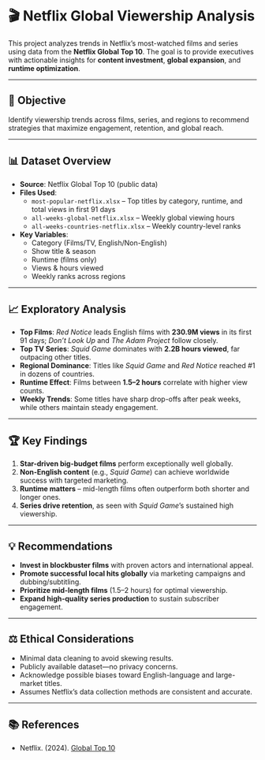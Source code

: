# 🎬 Netflix Global Viewership Analysis

This project analyzes trends in Netflix’s most-watched films and series using data from the **Netflix Global Top 10**. The goal is to provide executives with actionable insights for **content investment**, **global expansion**, and **runtime optimization**.

---

## 📌 Objective
Identify viewership trends across films, series, and regions to recommend strategies that maximize engagement, retention, and global reach.

---

## 📊 Dataset Overview
- **Source**: Netflix Global Top 10 (public data)
- **Files Used**:
  - `most-popular-netflix.xlsx` – Top titles by category, runtime, and total views in first 91 days
  - `all-weeks-global-netflix.xlsx` – Weekly global viewing hours
  - `all-weeks-countries-netflix.xlsx` – Weekly country-level ranks
- **Key Variables**:
  - Category (Films/TV, English/Non-English)
  - Show title & season
  - Runtime (films only)
  - Views & hours viewed
  - Weekly ranks across regions

---

## 📈 Exploratory Analysis
- **Top Films**: *Red Notice* leads English films with **230.9M views** in its first 91 days; *Don’t Look Up* and *The Adam Project* follow closely.
- **Top TV Series**: *Squid Game* dominates with **2.2B hours viewed**, far outpacing other titles.
- **Regional Dominance**: Titles like *Squid Game* and *Red Notice* reached #1 in dozens of countries.
- **Runtime Effect**: Films between **1.5–2 hours** correlate with higher view counts.
- **Weekly Trends**: Some titles have sharp drop-offs after peak weeks, while others maintain steady engagement.

---

## 🏆 Key Findings
1. **Star-driven big-budget films** perform exceptionally well globally.
2. **Non-English content** (e.g., *Squid Game*) can achieve worldwide success with targeted marketing.
3. **Runtime matters** – mid-length films often outperform both shorter and longer ones.
4. **Series drive retention**, as seen with *Squid Game*’s sustained high viewership.

---

## 💡 Recommendations
- **Invest in blockbuster films** with proven actors and international appeal.
- **Promote successful local hits globally** via marketing campaigns and dubbing/subtitling.
- **Prioritize mid-length films** (1.5–2 hours) for optimal viewership.
- **Expand high-quality series production** to sustain subscriber engagement.

---

## ⚖️ Ethical Considerations
- Minimal data cleaning to avoid skewing results.
- Publicly available dataset—no privacy concerns.
- Acknowledge possible biases toward English-language and large-market titles.
- Assumes Netflix’s data collection methods are consistent and accurate.

---

## 📚 References
- Netflix. (2024). [Global Top 10](https://top10.netflix.com/)
